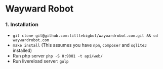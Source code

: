 Wayward Robot
=============

### 1. Installation

- `git clone git@github.com:littlebigbot/waywardrobot.com.git && cd waywardrobot.com`
- `make install` (This assumes you have `npm`, `composer` and `sqlite3` installed)
- Run php server `php -S 0:9001 -t api/web/`
- Run livereload server: `gulp`
